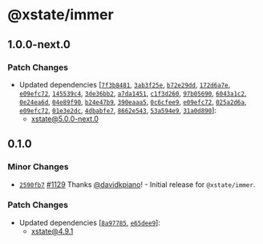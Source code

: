 # @xstate/immer

## 1.0.0-next.0

### Patch Changes

- Updated dependencies [[`7f3b8481`](https://github.com/davidkpiano/xstate/commit/7f3b84816564d951b6b29afdd7075256f1f59501), [`3ab3f25e`](https://github.com/davidkpiano/xstate/commit/3ab3f25ea297e4d770eef512e9583475c943845d), [`b72e29dd`](https://github.com/davidkpiano/xstate/commit/b72e29dd728b4c1be4bdeaec93909b4e307db5cf), [`172d6a7e`](https://github.com/davidkpiano/xstate/commit/172d6a7e1e4ab0fa73485f76c52675be8a1f3362), [`e09efc72`](https://github.com/davidkpiano/xstate/commit/e09efc720f05246b692d0fdf17cf5d8ac0344ee6), [`145539c4`](https://github.com/davidkpiano/xstate/commit/145539c4cfe1bde5aac247792622428e44342dd6), [`3de36bb2`](https://github.com/davidkpiano/xstate/commit/3de36bb24e8f59f54d571bf587407b1b6a9856e0), [`a7da1451`](https://github.com/davidkpiano/xstate/commit/a7da14510fd1645ad041836b567771edb5b90827), [`c1f3d260`](https://github.com/davidkpiano/xstate/commit/c1f3d26069ee70343f8045a48411e02a68f98cbd), [`97b05690`](https://github.com/davidkpiano/xstate/commit/97b05690cd8b30824eb176c813a145d3ef0d2a78), [`6043a1c2`](https://github.com/davidkpiano/xstate/commit/6043a1c28d21ff8cbabc420a6817a02a1a54fcc8), [`0e24ea6d`](https://github.com/davidkpiano/xstate/commit/0e24ea6d62a5c1a8b7e365f2252dc930d94997c4), [`04e89f90`](https://github.com/davidkpiano/xstate/commit/04e89f90f97fe25a45b5908c45f25a513f0fd70f), [`b24e47b9`](https://github.com/davidkpiano/xstate/commit/b24e47b9e7a59a5b0527d4386cea3af16c84ca7a), [`390eaaa5`](https://github.com/davidkpiano/xstate/commit/390eaaa523cb0dd243e39c6300e671606c1e45fc), [`0c6cfee9`](https://github.com/davidkpiano/xstate/commit/0c6cfee9a6d603aa1756e3a6d0f76d4da1486caf), [`e09efc72`](https://github.com/davidkpiano/xstate/commit/e09efc720f05246b692d0fdf17cf5d8ac0344ee6), [`025a2d6a`](https://github.com/davidkpiano/xstate/commit/025a2d6a295359a746bee6ffc2953ccc51a6aaad), [`e09efc72`](https://github.com/davidkpiano/xstate/commit/e09efc720f05246b692d0fdf17cf5d8ac0344ee6), [`01e3e2dc`](https://github.com/davidkpiano/xstate/commit/01e3e2dcead63dce3eef5ab745395584efbf05fa), [`4dbabfe7`](https://github.com/davidkpiano/xstate/commit/4dbabfe7d5ba154e852b4d460a2434c6fc955726), [`8662e543`](https://github.com/davidkpiano/xstate/commit/8662e543393de7e2f8a6d92ff847043781d10f4d), [`53a594e9`](https://github.com/davidkpiano/xstate/commit/53a594e9a1b49ccb1121048a5784676f83950024), [`31a0d890`](https://github.com/davidkpiano/xstate/commit/31a0d890f55d8f0b06772c9fd510b18302b76ebb)]:
  - xstate@5.0.0-next.0

## 0.1.0

### Minor Changes

- [`2590fb7`](https://github.com/davidkpiano/xstate/commit/2590fb73a274e0bdece897649301e9630b583698) [#1129](https://github.com/davidkpiano/xstate/pull/1129) Thanks [@davidkpiano](https://github.com/davidkpiano)! - Initial release for `@xstate/immer`.

### Patch Changes

- Updated dependencies [[`8a97785`](https://github.com/davidkpiano/xstate/commit/8a97785055faaeb1b36040dd4dc04e3b90fa9ec2), [`e65dee9`](https://github.com/davidkpiano/xstate/commit/e65dee928fea60df1e9f83c82fed8102dfed0000)]:
  - xstate@4.9.1
